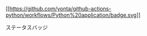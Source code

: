 [[https://github.com/yonta/github-actions-python/workflows/Python%20application/badge.svg]]

ステータスバッジ
